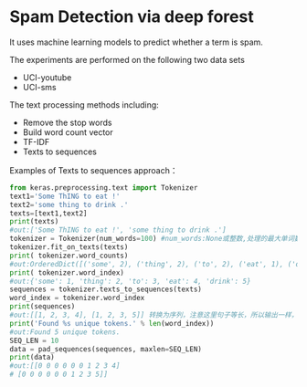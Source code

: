 # Spam Detection via deep forest

It uses machine learning models to predict whether a term is spam. 

The experiments are performed on the following two data sets

- UCI-youtube
- UCI-sms

The text processing methods including:
- Remove the stop words
- Build word count vector
- TF-IDF
- Texts to sequences



Examples of Texts to sequences approach：
```python
from keras.preprocessing.text import Tokenizer
text1='Some ThING to eat !'
text2='some thing to drink .'
texts=[text1,text2]
print(texts)
#out:['Some ThING to eat !', 'some thing to drink .']
tokenizer = Tokenizer(num_words=100) #num_words:None或整数,处理的最大单词数量。少于此数的单词丢掉
tokenizer.fit_on_texts(texts)
print( tokenizer.word_counts) 
#out:OrderedDict([('some', 2), ('thing', 2), ('to', 2), ('eat', 1), ('drink', 1)])
print( tokenizer.word_index) 
#out:{'some': 1, 'thing': 2, 'to': 3, 'eat': 4, 'drink': 5}
sequences = tokenizer.texts_to_sequences(texts)
word_index = tokenizer.word_index
print(sequences)
#out:[[1, 2, 3, 4], [1, 2, 3, 5]] 转换为序列，注意这里句子等长，所以输出一样，但是不等长句子输出的长度是不一样的
print('Found %s unique tokens.' % len(word_index))
#out:Found 5 unique tokens.
SEQ_LEN = 10
data = pad_sequences(sequences, maxlen=SEQ_LEN)
print(data)
#out:[[0 0 0 0 0 0 1 2 3 4]
# [0 0 0 0 0 0 1 2 3 5]]
```